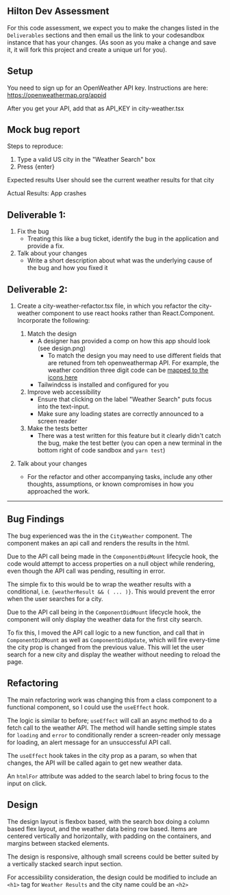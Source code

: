 ## Hilton Dev Assessment

For this code assessment, we expect you to make the changes listed in the `Deliverables` sections and then email us the link to your codesandbox instance that has your changes. (As soon as you make a change and save it, it will fork this project and create a unique url for you).

## Setup

You need to sign up for an OpenWeather API key. Instructions are here: https://openweathermap.org/appid

After you get your API, add that as API_KEY in city-weather.tsx

## Mock bug report

Steps to reproduce:

1. Type a valid US city in the "Weather Search" box
1. Press {enter}

Expected results
User should see the current weather results for that city

Actual Results:
App crashes

## Deliverable 1:

1. Fix the bug
   - Treating this like a bug ticket, identify the bug in the application and provide a fix.
2. Talk about your changes
   - Write a short description about what was the underlying cause of the bug and how you fixed it

## Deliverable 2:

1. Create a city-weather-refactor.tsx file, in which you refactor the city-weather component to use react hooks rather than React.Component. Incorporate the following:

   1. Match the design
      - A designer has provided a comp on how this app should look (see design.png)
        - To match the design you may need to use different fields that are retuned from teh openweathermap API. For example, the weather condition three digit code can be [mapped to the icons here](https://openweathermap.org/weather-conditions)
      - Tailwindcss is installed and configured for you
   2. Improve web accessibility
      - Ensure that clicking on the label "Weather Search" puts focus into the text-input.
      - Make sure any loading states are correctly announced to a screen reader
   3. Make the tests better
      - There was a test written for this feature but it clearly didn't catch the bug, make the test better (you can open a new terminal in the bottom right of code sandbox and `yarn test`)

2. Talk about your changes
   - For the refactor and other accompanying tasks, include any other thoughts, assumptions, or known compromises in how you approached the work.



----

## Bug Findings
The bug experienced was the in the `CityWeather` component. The component makes an api call and renders the results in the html. 

Due to the API call being made in the `ComponentDidMount` lifecycle hook, the code would attempt to access properties on a null object while rendering, even though the API call was pending, resulting in error. 

The simple fix to this would be to wrap the weather results with a conditional, i.e. `{weatherResult && ( ... )}`. This would prevent the error when the user searches for a city. 

Due to the API call being in the `ComponentDidMount` lifecycle hook, the component will only display the weather data for the first city search. 

To fix this, I moved the API call logic to a new function, and call that in `ComponentDidMount` as well as `ComponentDidUpdate`, which will fire every-time the city prop is changed from the previous value. This will let the user search for a new city and display the weather without needing to reload the page. 

## Refactoring

The main refactoring work was changing this from a class component to a functional component, so I could use the `useEffect` hook. 

The logic is similar to before; `useEffect` will call an async method to do a fetch call to the weather API. The method will handle setting simple states for `loading` and `error` to conditionally render a screen-reader only message for loading, an alert message for an unsuccessful API call. 

The `useEffect` hook takes in the city prop as a param, so when that changes, the API will be called again to get new weather data. 

An `htmlFor` attribute was added to the search label to bring focus to the input on click. 

## Design
The design layout is flexbox based, with the search box doing a column based flex layout, and the weather data being row based. Items are centered vertically and horizontally, with padding on the containers, and margins between stacked elements. 

The design is responsive, although small screens could be better suited by a vertically stacked search input section. 

For accessibility consideration, the design could be modified to include an `<h1>` tag for `Weather Results` and the city name could be an `<h2>`
